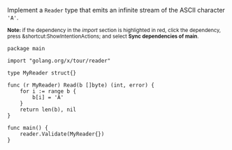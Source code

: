 


Implement a `Reader` type that emits an infinite stream of the ASCII character
`'A'`.

<sub>**Note:** if the dependency in the _import_ section is highlighted in red, click the dependency, press <span class="shortcut">&shortcut:ShowIntentionActions;</span> and select **Sync dependencies of main**.</sub>

<div class="hint" title="Click to see possible solution">

    package main
    
    import "golang.org/x/tour/reader"
    
    type MyReader struct{}
    
    func (r MyReader) Read(b []byte) (int, error) {
    	for i := range b {
    		b[i] = 'A'
    	}
    	return len(b), nil
    }
    
    func main() {
    	reader.Validate(MyReader{})
    }
    
</div>
